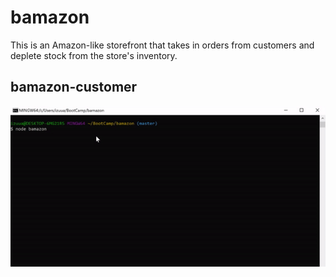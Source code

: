 # bamazon

This is an Amazon-like storefront that takes in orders from customers and deplete stock from the store's inventory.

## bamazon-customer
![bamazon-customer](/gifs/bamazon-customer.gif)

